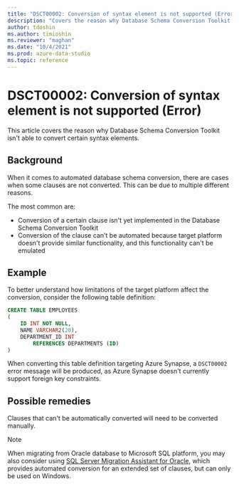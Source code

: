 ```yaml
---
title: "DSCT00002: Conversion of syntax element is not supported (Error)"
description: "Covers the reason why Database Schema Conversion Toolkit isn't able to convert certain syntax elements."
author: tdoshin
ms.author: timioshin
ms.reviewer: "maghan"
ms.date: "10/4/2021"
ms.prod: azure-data-studio
ms.topic: reference
---
```


# DSCT00002: Conversion of syntax element is not supported (Error)

This article covers the reason why Database Schema Conversion Toolkit isn't able to convert certain syntax elements.

## Background

When it comes to automated database schema conversion, there are cases when some clauses are not converted. This can be due to multiple different reasons.

The most common are:

- Conversion of a certain clause isn't yet implemented in the Database Schema Conversion Toolkit
- Conversion of the clause can't be automated because target platform doesn't provide similar functionality, and this functionality can't be emulated

## Example

To better understand how limitations of the target platform affect the conversion, consider the following table definition:

```sql
CREATE TABLE EMPLOYEES
(
    ID INT NOT NULL,
    NAME VARCHAR2(20),
    DEPARTMENT_ID INT
        REFERENCES DEPARTMENTS (ID)
)
```

When converting this table definition targeting Azure Synapse, a `DSCT00002` error message will be produced, as Azure Synapse doesn't currently support foreign key constraints.

## Possible remedies

Clauses that can't be automatically converted will need to be converted manually.

> [!NOTE]
> When migrating from Oracle database to Microsoft SQL platform, you may also consider using [SQL Server Migration Assistant for Oracle](../../../../ssma/oracle/sql-server-migration-assistant-for-oracle-oracletosql.md), which provides automated conversion for an extended set of clauses, but can only be used on Windows.
